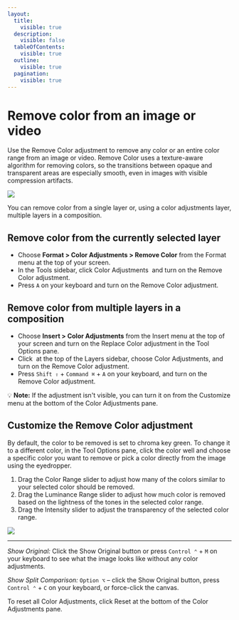 ```yaml
---
layout:
  title:
    visible: true
  description:
    visible: false
  tableOfContents:
    visible: true
  outline:
    visible: true
  pagination:
    visible: true
---
```


# Remove color from an image or video

Use the Remove Color adjustment to remove any color or an entire color range from an image or video. Remove Color uses a texture-aware algorithm for removing colors, so the transitions between opaque and transparent areas are especially smooth, even in images with visible compression artifacts.

![](https://help.pixelmator.com/pixelmator-pro/3.5/assets/English/1677227475000.jpeg)

You can remove color from a single layer or, using a color adjustments layer, multiple layers in a composition.

## Remove color from the currently selected layer

* Choose **Format > Color Adjustments > Remove Color** from the Format menu at the top of your screen.
* In the Tools sidebar, click Color Adjustments <img src="https://help.pixelmator.com/pixelmator-pro/3.5/assets/English/1581000192000.png" alt="" data-size="line"> and turn on the Remove Color adjustment.
* Press `A` on your keyboard and turn on the Remove Color adjustment.

## Remove color from multiple layers in a composition

* Choose **Insert > Color Adjustments** from the Insert menu at the top of your screen and turn on the Replace Color adjustment in the Tool Options pane.
* Click <img src="https://help.pixelmator.com/pixelmator-pro/3.5/assets/English/1648724547000.png" alt="" data-size="line"> at the top of the Layers sidebar, choose Color Adjustments, and turn on the Remove Color adjustment.
* Press `Shift ⇧` + `Command ⌘` + `A` on your keyboard, and turn on the Remove Color adjustment.

:bulb: **Note:** If the adjustment isn't visible, you can turn it on from the Customize menu at the bottom of the Color Adjustments pane.

## Customize the Remove Color adjustment

By default, the color to be removed is set to chroma key green. To change it to a different color, in the Tool Options pane, click the color well and choose a specific color you want to remove or pick a color directly from the image using the eyedropper.

1. &#x20;Drag the Color Range slider to adjust how many of the colors similar to your selected color should be removed.
2. Drag the Luminance Range slider to adjust how much color is removed based on the lightness of the tones in the selected color range.
3. Drag the Intensity slider to adjust the transparency of the selected color range.

![](https://help.pixelmator.com/pixelmator-pro/3.5/assets/English/1677231596000.png)

***

_Show Original:_ Click the Show Original button or press `Control ⌃` + `M` on your keyboard to see what the image looks like without any color adjustments.

_Show Split Comparison:_ `Option ⌥` – click the Show Original button, press `Control ⌃` + `C` on your keyboard, or force-click the canvas.

To reset all Color Adjustments, click Reset at the bottom of the Color Adjustments pane.
